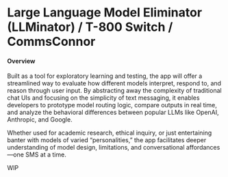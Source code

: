 # Large Language Model Eliminator (LLMinator) / T-800 Switch / CommsConnor

#### Overview
Built as a tool for exploratory learning and testing, the app will offer a streamlined way to evaluate how different models interpret, respond to, and reason through user input. By abstracting away the complexity of traditional chat UIs and focusing on the simplicity of text messaging, it enables developers to prototype model routing logic, compare outputs in real time, and analyze the behavioral differences between popular LLMs like OpenAI, Anthropic, and Google.

Whether used for academic research, ethical inquiry, or just entertaining banter with models of varied “personalities,” the app facilitates deeper understanding of model design, limitations, and conversational affordances—one SMS at a time.


WIP